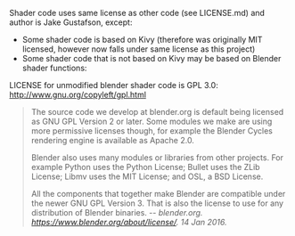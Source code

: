 Shader code uses same license as other code (see LICENSE.md) and author is Jake Gustafson,
except:
* Some shader code is based on Kivy (therefore was originally MIT licensed, however now falls under same license as this project)
* Some shader code that is not based on Kivy may be based on Blender shader functions:

LICENSE for unmodified blender shader code is GPL 3.0:
http://www.gnu.org/copyleft/gpl.html

>The source code we develop at blender.org is default being licensed as GNU GPL Version 2 or later. Some modules we make are using more permissive licenses though, for example the Blender Cycles rendering engine is available as Apache 2.0.
>
>Blender also uses many modules or libraries from other projects. For example Python uses the Python License; Bullet uses the ZLib License; Libmv uses the MIT License; and OSL, a BSD License.
>
>All the components that together make Blender are compatible under the newer GNU GPL Version 3. That is also the license to use for any distribution of Blender binaries.
>-- <cite>blender.org. <https://www.blender.org/about/license/>. 14 Jan 2016.</cite>
